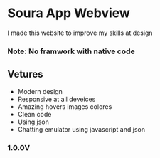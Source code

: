 <h1>Soura App Webview</h1>
<p> I made this website to improve my skills at design</p>
<h3>Note: No framwork with native code</h3>
<h2>Vetures</h2>
<ul>
    <li>Modern design</li>
    <li>Responsive at all deveices</li>
    <li>Amazing hovers images colores</li>
    <li>Clean code</li>
    <li>Using json</li>
    <li>Chatting emulator using javascript and json</li>
</ul>
<h3>1.0.0V</h3>
